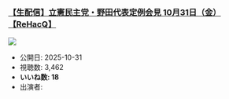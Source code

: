 ### [【生配信】立憲民主党・野田代表定例会見 10月31日（金）【ReHacQ】](https://www.youtube.com/watch?v=A31PY4cR6Gg)
[![](https://img.youtube.com/vi/A31PY4cR6Gg/sddefault.jpg)](https://www.youtube.com/watch?v=A31PY4cR6Gg)
-   公開日: 2025-10-31
-   視聴数: 3,462
-   **いいね数: 18**
-   出演者: 
